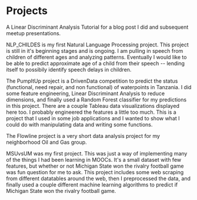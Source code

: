 # Projects

A Linear Discriminant Analysis Tutorial for a blog post I did and subsequent meetup presentations.

NLP_CHILDES is my first Natural Language Processing project. This project is still in it's beginning stages and is ongoing. I am pulling in speech from children of different ages and analyzing patterns. Eventually I would like to be able to predict approximate age of a child from their speech -- lending itself to possibily identify speech delays in children.

The PumpItUp project is a DrivenData competition to predict the status (functional, need repair, and non functional) of waterpoints in Tanzania. I did some feature engineering, Linear Discriminant Analysis to reduce dimensions, and finally used a Random Forest classifier for my predictions in this project. There are a couple Tableau data visualizations displayed here too. I probably engineered the features a little too much. This is a project that I used in some job applications and I wanted to show what I could do with manipulating data and writing some functions.

The Flowline project is a very short data analysis project for my neighborhood Oil and Gas group. 

MSUvsUM was my first project. This was just a way of implementing many of the things I had been learning in MOOCs. It's a small dataset with few features, but whether or not Michigan State won the rivalry football game was fun question for me to ask. This project includes some web scraping from different datatables around the web, then I preprocessed the data, and finally used a couple different machine learning algorithms to predict if Michigan State won the rivalry football game.
